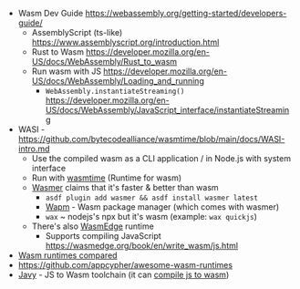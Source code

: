 - Wasm Dev Guide https://webassembly.org/getting-started/developers-guide/
  - AssemblyScript (ts-like) https://www.assemblyscript.org/introduction.html
  - Rust to Wasm https://developer.mozilla.org/en-US/docs/WebAssembly/Rust_to_wasm
  - Run wasm with JS https://developer.mozilla.org/en-US/docs/WebAssembly/Loading_and_running
    - `WebAssembly.instantiateStreaming()` https://developer.mozilla.org/en-US/docs/WebAssembly/JavaScript_interface/instantiateStreaming
- WASI - https://github.com/bytecodealliance/wasmtime/blob/main/docs/WASI-intro.md
  - Use the compiled wasm as a CLI application / in Node.js with system interface
  - Run with [wasmtime](https://wasmtime.dev) (Runtime for wasm)
  - [Wasmer](https://wasmer.io/wasmer-vs-wasmtime) claims that it's faster & better than wasm
    - `asdf plugin add wasmer && asdf install wasmer latest`
    - [Wapm](https://wapm.io) - Wasm package manager (which comes with wasmer)
    - `wax` ~ nodejs's npx but it's wasm (example: `wax quickjs`)
  - There's also [WasmEdge](https://github.com/WasmEdge/WasmEdge) runtime
    - Supports compiling JavaScript https://wasmedge.org/book/en/write_wasm/js.html
- [Wasm runtimes compared](https://blog.logrocket.com/webassembly-runtimes-compared)
- https://github.com/appcypher/awesome-wasm-runtimes
- [Javy](https://github.com/Shopify/javy) - JS to Wasm toolchain (it can [compile js to wasm](https://github.com/Shopify/javy#compiling-to-webassembly))